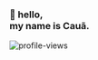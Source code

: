 ### <b>👋 hello, <br>my name is Cauã.</br></b>

![profile-views](https://komarev.com/ghpvc/?username=Nun3s01&style=plastic&color=blue)

